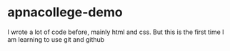 # apnacollege-demo
I wrote a lot of code before, mainly html and css.
But this is the first time I am learning to use git and github
